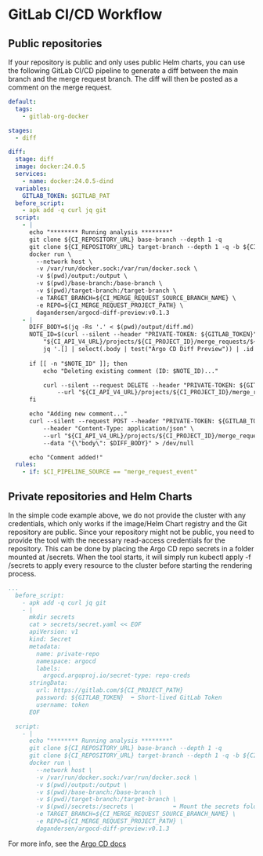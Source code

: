 # GitLab CI/CD Workflow

## Public repositories

If your repository is public and only uses public Helm charts, you can use the following GitLab CI/CD pipeline to generate a diff between the main branch and the merge request branch. The diff will then be posted as a comment on the merge request.

```yaml
default:
  tags:
    - gitlab-org-docker

stages:
  - diff

diff:
  stage: diff
  image: docker:24.0.5
  services:
    - name: docker:24.0.5-dind
  variables:
    GITLAB_TOKEN: $GITLAB_PAT
  before_script:
    - apk add -q curl jq git
  script:
    - |
      echo "******** Running analysis ********"
      git clone ${CI_REPOSITORY_URL} base-branch --depth 1 -q 
      git clone ${CI_REPOSITORY_URL} target-branch --depth 1 -q -b ${CI_MERGE_REQUEST_SOURCE_BRANCH_NAME}
      docker run \
        --network host \
        -v /var/run/docker.sock:/var/run/docker.sock \
        -v $(pwd)/output:/output \
        -v $(pwd)/base-branch:/base-branch \
        -v $(pwd)/target-branch:/target-branch \
        -e TARGET_BRANCH=${CI_MERGE_REQUEST_SOURCE_BRANCH_NAME} \
        -e REPO=${CI_MERGE_REQUEST_PROJECT_PATH} \
        dagandersen/argocd-diff-preview:v0.1.3
    - |
      DIFF_BODY=$(jq -Rs '.' < $(pwd)/output/diff.md)
      NOTE_ID=$(curl --silent --header "PRIVATE-TOKEN: ${GITLAB_TOKEN}" \
          "${CI_API_V4_URL}/projects/${CI_PROJECT_ID}/merge_requests/${CI_MERGE_REQUEST_IID}/notes" | \
          jq '.[] | select(.body | test("Argo CD Diff Preview")) | .id')
      
      if [[ -n "$NOTE_ID" ]]; then
          echo "Deleting existing comment (ID: $NOTE_ID)..."

          curl --silent --request DELETE --header "PRIVATE-TOKEN: ${GITLAB_TOKEN}" \
              --url "${CI_API_V4_URL}/projects/${CI_PROJECT_ID}/merge_requests/${CI_MERGE_REQUEST_IID}/notes/${NOTE_ID}"
      fi

      echo "Adding new comment..."
      curl --silent --request POST --header "PRIVATE-TOKEN: ${GITLAB_TOKEN}" \
          --header "Content-Type: application/json" \
          --url "${CI_API_V4_URL}/projects/${CI_PROJECT_ID}/merge_requests/${CI_MERGE_REQUEST_IID}/notes" \
          --data "{\"body\": $DIFF_BODY}" > /dev/null

      echo "Comment added!"
  rules:
    - if: $CI_PIPELINE_SOURCE == "merge_request_event"
```

## Private repositories and Helm Charts

In the simple code example above, we do not provide the cluster with any credentials, which only works if the image/Helm Chart registry and the Git repository are public. Since your repository might not be public, you need to provide the tool with the necessary read-access credentials for the repository. This can be done by placing the Argo CD repo secrets in a folder mounted at /secrets. When the tool starts, it will simply run kubectl apply -f /secrets to apply every resource to the cluster before starting the rendering process.

```yaml
...
  before_script:
    - apk add -q curl jq git
    - |
      mkdir secrets
      cat > secrets/secret.yaml << EOF
      apiVersion: v1
      kind: Secret
      metadata:
        name: private-repo
        namespace: argocd
        labels:
          argocd.argoproj.io/secret-type: repo-creds
      stringData:
        url: https://gitlab.com/${CI_PROJECT_PATH}
        password: ${GITLAB_TOKEN}  ⬅️ Short-lived GitLab Token
        username: token
      EOF

  script:
    - |
      echo "******** Running analysis ********"
      git clone ${CI_REPOSITORY_URL} base-branch --depth 1 -q 
      git clone ${CI_REPOSITORY_URL} target-branch --depth 1 -q -b ${CI_MERGE_REQUEST_SOURCE_BRANCH_NAME}
      docker run \
        --network host \
        -v /var/run/docker.sock:/var/run/docker.sock \
        -v $(pwd)/output:/output \
        -v $(pwd)/base-branch:/base-branch \
        -v $(pwd)/target-branch:/target-branch \
        -v $(pwd)/secrets:/secrets \           ⬅️ Mount the secrets folder
        -e TARGET_BRANCH=${CI_MERGE_REQUEST_SOURCE_BRANCH_NAME} \
        -e REPO=${CI_MERGE_REQUEST_PROJECT_PATH} \
        dagandersen/argocd-diff-preview:v0.1.3

```

For more info, see the [Argo CD docs](https://argo-cd.readthedocs.io/en/stable/operator-manual/argocd-repo-creds-yaml/)
